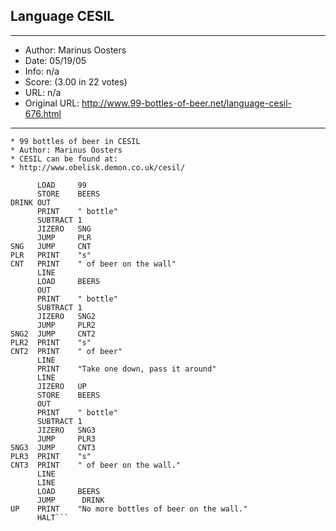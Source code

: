 
## Language CESIL ##
---
- Author: Marinus Oosters
- Date: 05/19/05
- Info: n/a
- Score:  (3.00 in 22 votes)
- URL: n/a
- Original URL: http://www.99-bottles-of-beer.net/language-cesil-676.html
---

```* 99.CES
* 99 bottles of beer in CESIL
* Author: Marinus Oosters
* CESIL can be found at:
* http://www.obelisk.demon.co.uk/cesil/

      LOAD     99
      STORE    BEERS
DRINK OUT
      PRINT    " bottle"
      SUBTRACT 1
      JIZERO   SNG
      JUMP     PLR
SNG   JUMP     CNT
PLR   PRINT    "s"
CNT   PRINT    " of beer on the wall"
      LINE
      LOAD     BEERS
      OUT
      PRINT    " bottle"
      SUBTRACT 1
      JIZERO   SNG2
      JUMP     PLR2
SNG2  JUMP     CNT2
PLR2  PRINT    "s"
CNT2  PRINT    " of beer"
      LINE
      PRINT    "Take one down, pass it around"
      LINE
      JIZERO   UP
      STORE    BEERS
      OUT
      PRINT    " bottle"
      SUBTRACT 1
      JIZERO   SNG3
      JUMP     PLR3
SNG3  JUMP     CNT3
PLR3  PRINT    "s"
CNT3  PRINT    " of beer on the wall."
      LINE
      LINE
      LOAD     BEERS
      JUMP      DRINK
UP    PRINT    "No more bottles of beer on the wall."
      HALT```